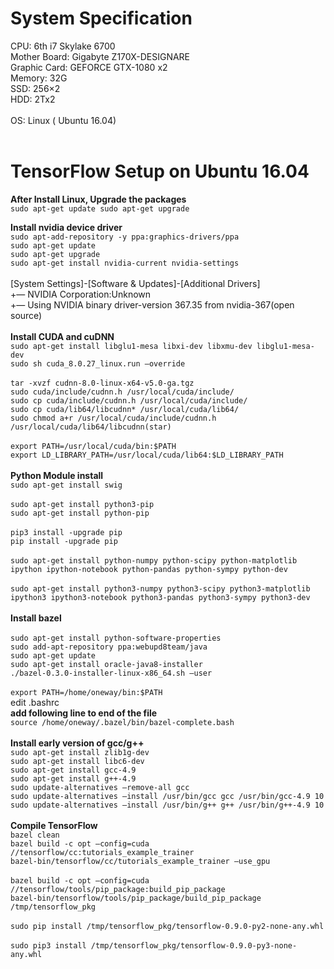 # System Specification 

CPU: 6th i7 Skylake 6700<br />
Mother Board: Gigabyte Z170X-DESIGNARE<br />
Graphic Card: GEFORCE GTX-1080 x2<br />
Memory: 32G<br />
SSD: 256×2<br />
HDD: 2Tx2<br />
<br />
OS: Linux ( Ubuntu 16.04)<br />
<br />
# TensorFlow Setup on Ubuntu 16.04

**After Install Linux, Upgrade the packages** <br />
`sudo apt-get update
sudo apt-get upgrade`

**Install nvidia device driver**<br />
`sudo apt-add-repository -y ppa:graphics-drivers/ppa`<br />
`sudo apt-get update`<br />
`sudo apt-get upgrade`<br />
`sudo apt-get install nvidia-current nvidia-settings`<br />
<br />
[System Settings]-[Software & Updates]-[Additional Drivers]<br />
+— NVIDIA Corporation:Unknown<br />
+— Using NVIDIA binary driver-version 367.35 from nvidia-367(open source)<br />
<br />
**Install CUDA and cuDNN**<br />
`sudo apt-get install libglu1-mesa libxi-dev libxmu-dev libglu1-mesa-dev`<br />
`sudo sh cuda_8.0.27_linux.run –override`<br />
<br />
`tar -xvzf cudnn-8.0-linux-x64-v5.0-ga.tgz`<br />
`sudo cuda/include/cudnn.h /usr/local/cuda/include/`<br />
`sudo cp cuda/include/cudnn.h /usr/local/cuda/include/`<br />
`sudo cp cuda/lib64/libcudnn* /usr/local/cuda/lib64/`<br />
`sudo chmod a+r /usr/local/cuda/include/cudnn.h /usr/local/cuda/lib64/libcudnn(star)`<br />
<br />
`export PATH=/usr/local/cuda/bin:$PATH`<br />
`export LD_LIBRARY_PATH=/usr/local/cuda/lib64:$LD_LIBRARY_PATH`<br />
<br />
**Python Module install**<br />
`sudo apt-get install swig`<br />
<br />
`sudo apt-get install python3-pip`<br />
`sudo apt-get install python-pip`<br />
<br />
`pip3 install -upgrade pip`<br />
`pip install -upgrade pip`<br />
<br />
`sudo apt-get install python-numpy python-scipy python-matplotlib ipython ipython-notebook python-pandas python-sympy python-dev`<br />
<br />
`sudo apt-get install python3-numpy python3-scipy python3-matplotlib ipython3 ipython3-notebook python3-pandas python3-sympy python3-dev`<br />
<br />
**Install bazel**<br />
<br />
`sudo apt-get install python-software-properties`<br />
`sudo add-apt-repository ppa:webupd8team/java`<br />
`sudo apt-get update`<br />
`sudo apt-get install oracle-java8-installer`<br />
`./bazel-0.3.0-installer-linux-x86_64.sh –user`<br />
<br />
`export PATH=/home/oneway/bin:$PATH`<br />
edit .bashrc<br />
__add following line to end of the file__<br />
`source /home/oneway/.bazel/bin/bazel-complete.bash`<br />
<br />
**Install early version of gcc/g++**<br />
`sudo apt-get install zlib1g-dev`<br />
`sudo apt-get install libc6-dev`<br />
`sudo apt-get install gcc-4.9`<br />
`sudo apt-get install g++-4.9`<br />
`sudo update-alternatives –remove-all gcc`<br />
`sudo update-alternatives –install /usr/bin/gcc gcc /usr/bin/gcc-4.9 10`<br />
`sudo update-alternatives –install /usr/bin/g++ g++ /usr/bin/g++-4.9 10`<br />
<br />
**Compile TensorFlow**<br />
`bazel clean`<br />
`bazel build -c opt –config=cuda //tensorflow/cc:tutorials_example_trainer`<br />
`bazel-bin/tensorflow/cc/tutorials_example_trainer –use_gpu`<br />
<br />
`bazel build -c opt –config=cuda //tensorflow/tools/pip_package:build_pip_package`<br />
`bazel-bin/tensorflow/tools/pip_package/build_pip_package /tmp/tensorflow_pkg`<br />
<br />
`sudo pip install /tmp/tensorflow_pkg/tensorflow-0.9.0-py2-none-any.whl`<br />
<br />
`sudo pip3 install /tmp/tensorflow_pkg/tensorflow-0.9.0-py3-none-any.whl`<br />

